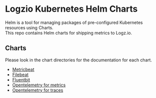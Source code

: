 # Logzio Kubernetes Helm Charts

Helm is a tool for managing packages of pre-configured Kubernetes resources using Charts.   
This repo contains Helm charts for shipping metrics to Logz.io. 

## Charts

Please look in the chart directories for the documentation for each chart.

* [Metricbeat](https://github.com/logzio/logzio-helm/tree/master/charts/metricbeat)
* [Filebeat](https://github.com/logzio/logzio-helm/tree/master/charts/filebeat)
* [Fluentbit](https://github.com/logzio/logzio-helm/tree/master/charts/fluentbit)
* [Opentelemetry for metrics](https://github.com/logzio/logzio-helm/tree/master/charts/opentelemetry)
* [Opentelemetry for traces](https://github.com/logzio/logzio-helm/tree/master/charts/logzio-otel-traces)

